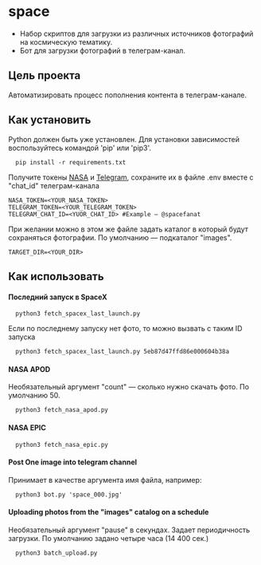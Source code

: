 # space
- Набор скриптов для загрузки из различных источников фотографий на космическую тематику.
- Бот для загрузки фотографий в телеграм-канал.

## Цель проекта
Автоматизировать процесс пополнения контента в телеграм-канале.

## Как установить
Python должен быть уже установлен.
Для установки зависимостей воспользуйтесь командой 'pip' или 'pip3'.

```
  pip install -r requirements.txt
```

Получите токены [NASA](https://api.nasa.gov/) и [Telegram](https://way23.ru/%D1%80%D0%B5%D0%B3%D0%B8%D1%81%D1%82%D1%80%D0%B0%D1%86%D0%B8%D1%8F-%D0%B1%D0%BE%D1%82%D0%B0-%D0%B2-telegram.html), сохраните их в файле .env вместе с "chat_id" телеграм-канала

```
NASA_TOKEN=<YOUR_NASA_TOKEN>
TELEGRAM_TOKEN=<YOUR_TELEGRAM_TOKEN>
TELEGRAM_CHAT_ID=<YUOR_CHAT_ID> #Example – @spacefanat
```

При желании можно в этом же файле задать каталог в который будут сохраняться фотографии. По умолчанию — подкаталог "images".

```
TARGET_DIR=<YOUR_DIR>
```

## Как использовать

#### Последний запуск в SpaceX
```
  python3 fetch_spacex_last_launch.py
```

Если по последнему запуску нет фото, то можно вызвать с таким ID запуска
```
  python3 fetch_spacex_last_launch.py 5eb87d47ffd86e000604b38a
```

#### NASA APOD
Необязательный аргумент "count" — cколько нужно скачать фото. По умолчанию 50.
```
  python3 fetch_nasa_apod.py
```

#### NASA EPIC
```
  python3 fetch_nasa_epic.py
```

#### Post One image into telegram channel

Принимает в качестве аргумента имя файла, например:
```
  python3 bot.py 'space_000.jpg'
```

#### Uploading photos from the "images" catalog on a schedule

Необязательный аргумент "pause" в секундах. Задает периодичность загрузки. По умолчанию задано четыре часа (14 400 сек.)
```
  python3 batch_upload.py 
```
